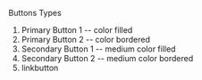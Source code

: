 
   Buttons
   Types
   1. Primary Button 1 -- color filled
   2. Primary Button 2 -- color bordered
   3. Secondary Button 1 -- medium color filled
   4. Secondary Button 2 -- medium color bordered
   5. linkbutton
  
 